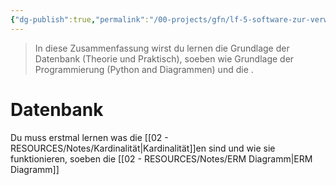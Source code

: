 ```yaml
---
{"dg-publish":true,"permalink":"/00-projects/gfn/lf-5-software-zur-verwaltung-von-daten-anpassen/","tags":["inProgress","datenbank","sql","python"],"noteIcon":""}
---
```


> In diese Zusammenfassung wirst du lernen die Grundlage der Datenbank (Theorie und Praktisch), soeben wie Grundlage der Programmierung (Python and Diagrammen) und die .


# Datenbank

Du muss erstmal lernen was die  [[02 - RESOURCES/Notes/Kardinalität\|Kardinalität]]en sind und wie sie funktionieren, soeben die [[02 - RESOURCES/Notes/ERM Diagramm\|ERM Diagramm]]